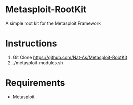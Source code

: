 # Metasploit-RootKit
A simple root kit for the Metasploit Framework

# Instructions
1. Git Clone https://github.com/Nat-As/Metasploit-RootKit
2. ./metasploit-modules.sh

# Requirements
+ Metasploit
